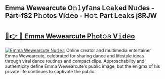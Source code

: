## Emma Wewearcute O𝚗𝚕yf𝚊ns L𝚎a𝚔ed N𝚞𝚍es - Part-fS2 P𝚑𝚘tos Vi𝚍𝚎o - H𝚘𝚝 Part L𝚎a𝚔s j8RJW

# <h2><a href="http://kfa29do.oniu.top/?m=Emma+Wewearcute">🔗👉 🔴 Emma Wewearcute P𝚑ot𝚘𝚜 V𝚒d𝚎o</a></h2>

[![Emma Wewearcute Nu𝚍e𝚜](https://i.imgur.com/0qMVB7G.gif)](http://kfa29do.oniu.top/?m=Emma+Wewearcute)
Online creator and multimedia entertainer Emma Wewearcute, celebrated for sharing dance and lifestyle ideas through viral dance routines and compact clips. Approachability and authenticity define Emma Wewearcute's public image, but the enigma of his private life continues to captivate the public.  
